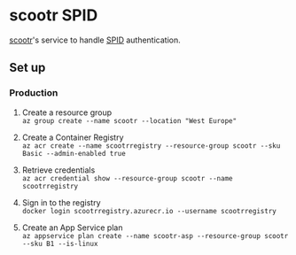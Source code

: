 # scootr SPID

[scootr](https://github.com/alex-sandri/scootr)'s service to handle [SPID](https://www.spid.gov.it/) authentication.

## Set up

### Production

1. Create a resource group\
`az group create --name scootr --location "West Europe"`

2. Create a Container Registry\
`az acr create --name scootrregistry --resource-group scootr --sku Basic --admin-enabled true`

3. Retrieve credentials\
`az acr credential show --resource-group scootr --name scootrregistry`

4. Sign in to the registry\
`docker login scootrregistry.azurecr.io --username scootrregistry`

5. Create an App Service plan\
`az appservice plan create --name scootr-asp --resource-group scootr --sku B1 --is-linux`
